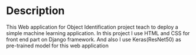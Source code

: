 # Description
This Web application for Object Identification project teach to deploy a simple machine learning application. In this project I use HTML and CSS for front end part on Django framework. And also I use Keras(ResNet50) as
pre-trained model for this web application
